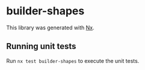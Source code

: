 # builder-shapes

This library was generated with [Nx](https://nx.dev).

## Running unit tests

Run `nx test builder-shapes` to execute the unit tests.
